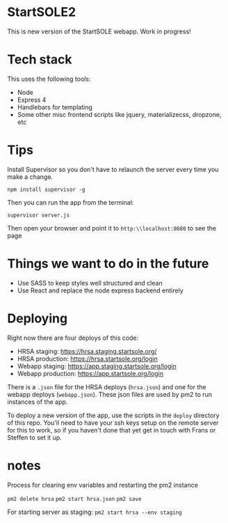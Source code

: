 # StartSOLE2

This is new version of the StartSOLE webapp. Work in progress!

# Tech stack

This uses the following tools:
 * Node
 * Express 4
 * Handlebars for templating
 * Some other misc frontend scripts like jquery, materializecss, dropzone, etc

# Tips

Install Supervisor so you don't have to relaunch the server every time you make a change.

`npm install supervisor -g`

Then you can run the app from the terminal:

`supervisor server.js`

Then open your browser and point it to `http:\\localhost:8080` to see the page

# Things we want to do in the future

 * Use SASS to keep styles well structured and clean
 * Use React and replace the node express backend entirely


# Deploying
Right now there are four deploys of this code:
 * HRSA staging: https://hrsa.staging.startsole.org/
 * HRSA production: https://hrsa.startsole.org/login
 * Webapp staging: https://app.staging.startsole.org/login
 * Webapp production: https://app.startsole.org/login

There is a `.json` file for the HRSA deploys (`hrsa.json`) and one for the webapp deploys (`webapp.json`). These json files are used by pm2 to run instances of the app.

To deploy a new version of the app, use the scripts in the `deploy` directory of this repo. You'll need to have your ssh keys setup on the remote server for this to work, so if you haven't done that yet get in touch with Frans or Steffen to set it up.

# notes

Process for clearing env variables and restarting the pm2 instance

`pm2 delete hrsa`
`pm2 start hrsa.json`
`pm2 save`

For starting server as staging:
`pm2 start hrsa --env staging`
